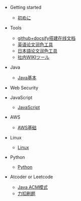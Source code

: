- Getting started
  - [初めに](README.md)

- Tools
  - [github+docsify搭建在线文档](/Tools/github+docsify搭建在线文档.md)
  - [英语论文润色工具](/Tools/论文润色工具.md)
  - [日本語论文润色工具](/Tools/日本語校正ツール.md)
  - [社内WIKIツール](/Tools/社内WIKIツール.md)
  
- Java 
  - [Java基本](Java/JavaBasic.md)

- Web Security

- JavaScript

  - [JavaScript](/JavaScript/JavaScript.md)

- AWS

  - [AWS基础](/AWS/AWS.md)

- Linux

  - [Linux](/Linux/linux.md)

- Python

  - [Python](/Python/Python.md)

- Atcoder or Leetcode

  - [Java ACM模式](/AtcoderLeetcode/java刷题acm模式.md)
  - [力扣刷题](/AtcoderLeetcode/Leetcode_Record.md)

  

